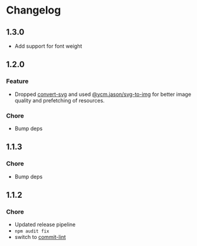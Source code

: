 # Changelog

## 1.3.0
- Add support for font weight

## 1.2.0

### Feature
- Dropped [convert-svg](https://github.com/NotNinja/convert-svg) and used [@ycm.jason/svg-to-img](https://github.com/ycmjason/svg-to-img) for better image quality and prefetching of resources.

### Chore
- Bump deps

## 1.1.3

### Chore
- Bump deps


## 1.1.2

### Chore
- Updated release pipeline
- `npm audit fix`
- switch to [commit-lint](http://marionebl.github.io/commitlint/#/)
